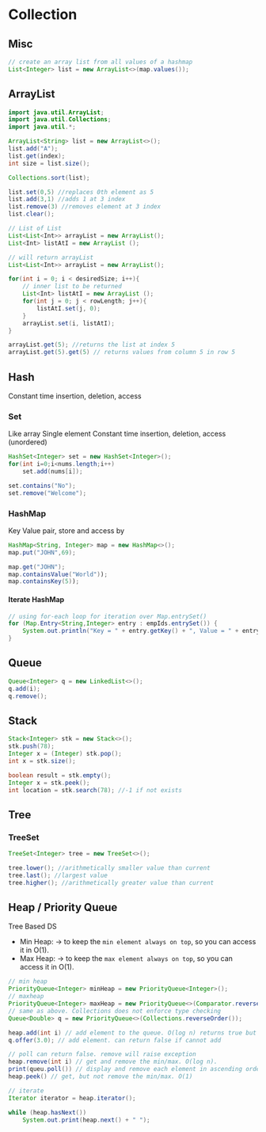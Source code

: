 # Collection

## Misc

```java
// create an array list from all values of a hashmap
List<Integer> list = new ArrayList<>(map.values());
```

## ArrayList

```java
import java.util.ArrayList;
import java.util.Collections;
import java.util.*;

ArrayList<String> list = new ArrayList<>();
list.add("A");
list.get(index);
int size = list.size();

Collections.sort(list);

list.set(0,5) //replaces 0th element as 5
list.add(3,1) //adds 1 at 3 index
list.remove(3) //removes element at 3 index
list.clear();

// List of List
List<List<Int>> arrayList = new ArrayList();
List<Int> listAtI = new ArrayList ();

// will return arrayList
List<List<Int>> arrayList = new ArrayList();

for(int i = 0; i < desiredSize; i++){
	// inner list to be returned
    List<Int> listAtI = new ArrayList ();
    for(int j = 0; j < rowLength; j++){
        listAtI.set(j, 0);
    }
    arrayList.set(i, listAtI);
}

arrayList.get(5); //returns the list at index 5
arrayList.get(5).get(5) // returns values from column 5 in row 5
```

## Hash

Constant time insertion, deletion, access

### Set

Like array Single element Constant time insertion, deletion, access (unordered)

```java
HashSet<Integer> set = new HashSet<Integer>();
for(int i=0;i<nums.length;i++)
	set.add(nums[i]);

set.contains("No");
set.remove("Welcome");
```

### HashMap

Key Value pair, store and access by

```java
HashMap<String, Integer> map = new HashMap<>();
map.put("JOHN",69);

map.get("JOHN");
map.containsValue("World"));
map.containsKey(5));
```

#### Iterate HashMap

```java
// using for-each loop for iteration over Map.entrySet()
for (Map.Entry<String,Integer> entry : empIds.entrySet()) {
	System.out.println("Key = " + entry.getKey() + ", Value = " + entry.getValue());
}
```

## Queue

```java
Queue<Integer> q = new LinkedList<>();
q.add(i);
q.remove();
```

## Stack

```java
Stack<Integer> stk = new Stack<>();
stk.push(78);
Integer x = (Integer) stk.pop();
int x = stk.size();

boolean result = stk.empty();
Integer x = stk.peek();
int location = stk.search(78); //-1 if not exists
```

## Tree

### TreeSet

```java
TreeSet<Integer> tree = new TreeSet<>();

tree.lower(); //arithmetically smaller value than current
tree.last(); //largest value
tree.higher(); //arithmetically greater value than current
```

## Heap / Priority Queue

Tree Based DS

- Min Heap: -> to keep the `min element always on top`, so you can access it in O(1).
- Max Heap: -> to keep the `max element always on top`, so you can access it in O(1).

```java
// min heap
PriorityQueue<Integer> minHeap = new PriorityQueue<Integer>();
// maxheap
PriorityQueue<Integer> maxHeap = new PriorityQueue<>(Comparator.reverseOrder());
// same as above. Collections does not enforce type checking
Queue<Double> q = new PriorityQueue<>(Collections.reverseOrder());

heap.add(int i) // add element to the queue. O(log n) returns true but throws exception if cannot add
q.offer(3.0); // add element. can return false if cannot add

// poll can return false. remove will raise exception
heap.remove(int i) // get and remove the min/max. O(log n).
print(queu.poll()) // display and remove each element in ascending order
heap.peek() // get, but not remove the min/max. O(1)

// iterate
Iterator iterator = heap.iterator();

while (heap.hasNext())
    System.out.print(heap.next() + " ");
```
